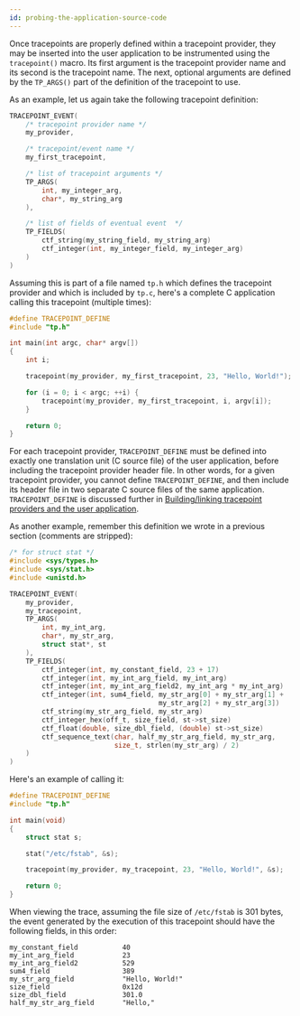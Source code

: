 ```yaml
---
id: probing-the-application-source-code
---
```


Once tracepoints are properly defined within a tracepoint provider,
they may be inserted into the user application to be instrumented
using the `tracepoint()` macro. Its first argument is the tracepoint
provider name and its second is the tracepoint name. The next, optional
arguments are defined by the `TP_ARGS()` part of the definition of
the tracepoint to use.

As an example, let us again take the following tracepoint definition:

~~~ c
TRACEPOINT_EVENT(
    /* tracepoint provider name */
    my_provider,

    /* tracepoint/event name */
    my_first_tracepoint,

    /* list of tracepoint arguments */
    TP_ARGS(
        int, my_integer_arg,
        char*, my_string_arg
    ),

    /* list of fields of eventual event  */
    TP_FIELDS(
        ctf_string(my_string_field, my_string_arg)
        ctf_integer(int, my_integer_field, my_integer_arg)
    )
)
~~~

Assuming this is part of a file named `tp.h` which defines the tracepoint
provider and which is included by `tp.c`, here's a complete C application
calling this tracepoint (multiple times):

~~~ c
#define TRACEPOINT_DEFINE
#include "tp.h"

int main(int argc, char* argv[])
{
    int i;

    tracepoint(my_provider, my_first_tracepoint, 23, "Hello, World!");

    for (i = 0; i < argc; ++i) {
        tracepoint(my_provider, my_first_tracepoint, i, argv[i]);
    }

    return 0;
}
~~~

For each tracepoint provider, `TRACEPOINT_DEFINE` must be defined into
exactly one translation unit (C source file) of the user application,
before including the tracepoint provider header file. In other words,
for a given tracepoint provider, you cannot define `TRACEPOINT_DEFINE`,
and then include its header file in two separate C source files of
the same application. `TRACEPOINT_DEFINE` is discussed further in
[Building/linking tracepoint providers and the user application](#doc-building-tracepoint-providers-and-user-application).

As another example, remember this definition we wrote in a previous
section (comments are stripped):

~~~ c
/* for struct stat */
#include <sys/types.h>
#include <sys/stat.h>
#include <unistd.h>

TRACEPOINT_EVENT(
    my_provider,
    my_tracepoint,
    TP_ARGS(
        int, my_int_arg,
        char*, my_str_arg,
        struct stat*, st
    ),
    TP_FIELDS(
        ctf_integer(int, my_constant_field, 23 + 17)
        ctf_integer(int, my_int_arg_field, my_int_arg)
        ctf_integer(int, my_int_arg_field2, my_int_arg * my_int_arg)
        ctf_integer(int, sum4_field, my_str_arg[0] + my_str_arg[1] +
                                     my_str_arg[2] + my_str_arg[3])
        ctf_string(my_str_arg_field, my_str_arg)
        ctf_integer_hex(off_t, size_field, st->st_size)
        ctf_float(double, size_dbl_field, (double) st->st_size)
        ctf_sequence_text(char, half_my_str_arg_field, my_str_arg,
                          size_t, strlen(my_str_arg) / 2)
    )
)
~~~

Here's an example of calling it:

~~~ c
#define TRACEPOINT_DEFINE
#include "tp.h"

int main(void)
{
    struct stat s;

    stat("/etc/fstab", &s);

    tracepoint(my_provider, my_tracepoint, 23, "Hello, World!", &s);

    return 0;
}
~~~

When viewing the trace, assuming the file size of `/etc/fstab` is
301&nbsp;bytes, the event generated by the execution of this tracepoint
should have the following fields, in this order:

~~~ text
my_constant_field           40
my_int_arg_field            23
my_int_arg_field2           529
sum4_field                  389
my_str_arg_field            "Hello, World!"
size_field                  0x12d
size_dbl_field              301.0
half_my_str_arg_field       "Hello,"
~~~
